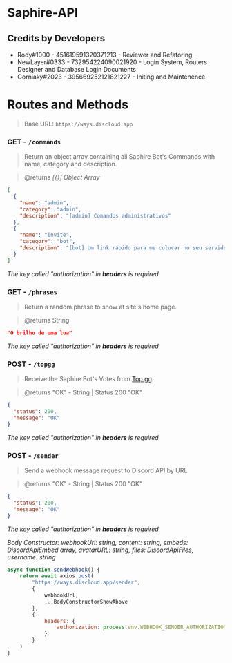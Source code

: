 # Saphire-API

## Credits by Developers

- Rody#1000 - 451619591320371213 - Reviewer and Refatoring
- NewLayer#0333 - 732954224090021920 - Login System, Routers Designer and Database Login Documents
- Gorniaky#2023 - 395669252121821227 - Initing and Maintenence

# Routes and Methods
> Base URL: `https://ways.discloud.app`
### **GET - `/commands`**
> Return an object array containing all Saphire Bot's Commands with name, category and description.

> @returns _[{}] Object Array_

```json
[
  {
    "name": "admin",
    "category": "admin",
    "description": "[admin] Comandos administrativos"
  },
  {
    "name": "invite",
    "category": "bot",
    "description": "[bot] Um link rápido para me colocar no seu servidor"
  }
]
```
_The key called "authorization" in **headers** is required_

### **GET - `/phrases`**
>  Return a random phrase to show at site's home page.

> @returns String
```json
"O brilho de uma lua"
```
_The key called "authorization" in **headers** is required_

### **POST - `/topgg`**
>  Receive the Saphire Bot's Votes from [Top.gg](https://top.gg).

> @returns "OK" - String | Status 200 "OK"
```json
{
  "status": 200,
  "message": "OK"
}
```
_The key called "authorization" in **headers** is required_

### **POST - `/sender`**
>  Send a webhook message request to Discord API by URL

> @returns "OK" - String | Status 200 "OK"
```json
{
  "status": 200,
  "message": "OK"
}
```
_The key called "authorization" in **headers** is required_

_Body Constructor: webhookUrl: string, content: string, embeds: DiscordApiEmbed array, avatarURL: string, files: DiscordApiFiles, username: string_
```js
async function sendWebhook() {
    return await axios.post(
        "https://ways.discloud.app/sender",
        {
            webhookUrl,
            ...BodyConstructorShowAbove
        },
        {
            headers: {
                authorization: process.env.WEBHOOK_SENDER_AUTHORIZATION
            }
        }
    )
}
```
